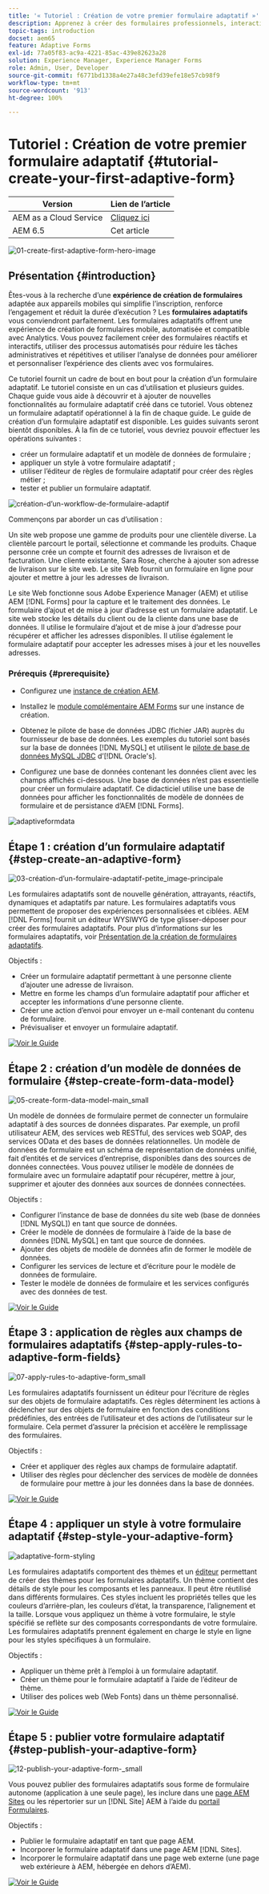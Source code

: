 ```yaml
---
title: '« Tutoriel : Création de votre premier formulaire adaptatif »'
description: Apprenez à créer des formulaires professionnels, interactifs et réactifs.
topic-tags: introduction
docset: aem65
feature: Adaptive Forms
exl-id: 77a05f83-ac9a-4221-85ac-439e82623a28
solution: Experience Manager, Experience Manager Forms
role: Admin, User, Developer
source-git-commit: f6771bd1338a4e27a48c3efd39efe18e57cb98f9
workflow-type: tm+mt
source-wordcount: '913'
ht-degree: 100%

---
```


# Tutoriel : Création de votre premier formulaire adaptatif {#tutorial-create-your-first-adaptive-form}

| Version | Lien de l’article |
| -------- | ---------------------------- |
| AEM as a Cloud Service | [Cliquez ici](https://experienceleague.adobe.com/fr/docs/experience-manager-cloud-service/content/forms/adaptive-forms-authoring/authoring-adaptive-forms-foundation-components/create-an-adaptive-form-on-forms-cs/creating-adaptive-form) |
| AEM 6.5 | Cet article |


![01-create-first-adaptive-form-hero-image](assets/01-create-first-adaptive-form-hero-image.png)

## Présentation {#introduction}

Êtes-vous à la recherche d’une **expérience de création de formulaires** adaptée aux appareils mobiles qui simplifie l’inscription, renforce l’engagement et réduit la durée d’exécution ? Les **formulaires adaptatifs** vous conviendront parfaitement. Les formulaires adaptatifs offrent une expérience de création de formulaires mobile, automatisée et compatible avec Analytics. Vous pouvez facilement créer des formulaires réactifs et interactifs, utiliser des processus automatisés pour réduire les tâches administratives et répétitives et utiliser l’analyse de données pour améliorer et personnaliser l’expérience des clients avec vos formulaires.

Ce tutoriel fournit un cadre de bout en bout pour la création d’un formulaire adaptatif. Le tutoriel consiste en un cas d’utilisation et plusieurs guides. Chaque guide vous aide à découvrir et à ajouter de nouvelles fonctionnalités au formulaire adaptatif créé dans ce tutoriel. Vous obtenez un formulaire adaptatif opérationnel à la fin de chaque guide. Le guide de création d’un formulaire adaptatif est disponible. Les guides suivants seront bientôt disponibles. À la fin de ce tutoriel, vous devriez pouvoir effectuer les opérations suivantes :

* créer un formulaire adaptatif et un modèle de données de formulaire ;
* appliquer un style à votre formulaire adaptatif ;
* utiliser l’éditeur de règles de formulaire adaptatif pour créer des règles métier ;
* tester et publier un formulaire adaptatif.

![création-d’un-workflow-de-formulaire-adaptif](assets/create-daptive-form-workflow.png)

Commençons par aborder un cas d’utilisation :

Un site web propose une gamme de produits pour une clientèle diverse. La clientèle parcourt le portail, sélectionne et commande les produits. Chaque personne crée un compte et fournit des adresses de livraison et de facturation. Une cliente existante, Sara Rose, cherche à ajouter son adresse de livraison sur le site web. Le site Web fournit un formulaire en ligne pour ajouter et mettre à jour les adresses de livraison.

Le site Web fonctionne sous Adobe Experience Manager (AEM) et utilise AEM [!DNL Forms] pour la capture et le traitement des données. Le formulaire d’ajout et de mise à jour d’adresse est un formulaire adaptatif. Le site web stocke les détails du client ou de la cliente dans une base de données. Il utilise le formulaire d’ajout et de mise à jour d’adresse pour récupérer et afficher les adresses disponibles. Il utilise également le formulaire adaptatif pour accepter les adresses mises à jour et les nouvelles adresses.

### Prérequis {#prerequisite}

* Configurez une [instance de création AEM](https://experienceleague.adobe.com/docs/experience-manager-65/content/implementing/deploying/deploying/deploy.html?lang=fr#author-and-publish-installs).
* Installez le [module complémentaire AEM Forms](../../forms/using/installing-configuring-aem-forms-osgi.md) sur une instance de création.
* Obtenez le pilote de base de données JDBC (fichier JAR) auprès du fournisseur de base de données. Les exemples du tutoriel sont basés sur la base de données [!DNL MySQL] et utilisent le [pilote de base de données MySQL JDBC](https://dev.mysql.com/downloads/connector/j/5.1.html) d’[!DNL Oracle's].

* Configurez une base de données contenant les données client avec les champs affichés ci-dessous. Une base de données n’est pas essentielle pour créer un formulaire adaptatif. Ce didacticiel utilise une base de données pour afficher les fonctionnalités de modèle de données de formulaire et de persistance d’AEM [!DNL Forms].

![adaptiveformdata](assets/adaptiveformdata.png)

## Étape 1 : création d’un formulaire adaptatif {#step-create-an-adaptive-form}

![03-création-d’un-formulaire-adaptatif-petite_image-principale](assets/03-create-adaptive-form-main-image_small.png)

Les formulaires adaptatifs sont de nouvelle génération, attrayants, réactifs, dynamiques et adaptatifs par nature. Les formulaires adaptatifs vous permettent de proposer des expériences personnalisées et ciblées. AEM [!DNL Forms] fournit un éditeur WYSIWYG de type glisser-déposer pour créer des formulaires adaptatifs. Pour plus d’informations sur les formulaires adaptatifs, voir [Présentation de la création de formulaires adaptatifs](../../forms/using/introduction-forms-authoring.md).

Objectifs :

* Créer un formulaire adaptatif permettant à une personne cliente d’ajouter une adresse de livraison.
* Mettre en forme les champs d’un formulaire adaptatif pour afficher et accepter les informations d’une personne cliente.
* Créer une action d’envoi pour envoyer un e-mail contenant du contenu de formulaire.
* Prévisualiser et envoyer un formulaire adaptatif.

[![Voir le Guide](https://helpx.adobe.com/content/dam/help/en/marketing-cloud/how-to/digital-foundation/_jcr_content/main-pars/image_1250343773/see-the-guide-sm.png)](create-adaptive-form.md)

## Étape 2 : création d’un modèle de données de formulaire {#step-create-form-data-model}

![05-create-form-data-model-main_small](assets/05-create-form-data-model-main_small.png)

Un modèle de données de formulaire permet de connecter un formulaire adaptatif à des sources de données disparates. Par exemple, un profil utilisateur AEM, des services web RESTful, des services web SOAP, des services OData et des bases de données relationnelles. Un modèle de données de formulaire est un schéma de représentation de données unifié, fait d’entités et de services d’entreprise, disponibles dans des sources de données connectées. Vous pouvez utiliser le modèle de données de formulaire avec un formulaire adaptatif pour récupérer, mettre à jour, supprimer et ajouter des données aux sources de données connectées.

Objectifs :

* Configurer l’instance de base de données du site web (base de données [!DNL MySQL]) en tant que source de données.
* Créer le modèle de données de formulaire à l’aide de la base de données [!DNL MySQL] en tant que source de données.
* Ajouter des objets de modèle de données afin de former le modèle de données.
* Configurer les services de lecture et d’écriture pour le modèle de données de formulaire.
* Tester le modèle de données de formulaire et les services configurés avec des données de test.

[![Voir le Guide](https://helpx.adobe.com/content/dam/help/en/marketing-cloud/how-to/digital-foundation/_jcr_content/main-pars/image_1250343773/see-the-guide-sm.png)](create-form-data-model.md)

## Étape 3 : application de règles aux champs de formulaires adaptatifs {#step-apply-rules-to-adaptive-form-fields}

![07-apply-rules-to-adaptive-form_small](assets/07-apply-rules-to-adaptive-form_small.png)

Les formulaires adaptatifs fournissent un éditeur pour l’écriture de règles sur des objets de formulaire adaptatifs. Ces règles déterminent les actions à déclencher sur des objets de formulaire en fonction des conditions prédéfinies, des entrées de l’utilisateur et des actions de l’utilisateur sur le formulaire. Cela permet d’assurer la précision et accélère le remplissage des formulaires.

Objectifs :

* Créer et appliquer des règles aux champs de formulaire adaptatif.
* Utiliser des règles pour déclencher des services de modèle de données de formulaire pour mettre à jour les données dans la base de données.

[![Voir le Guide](https://helpx.adobe.com/content/dam/help/en/marketing-cloud/how-to/digital-foundation/_jcr_content/main-pars/image_1250343773/see-the-guide-sm.png)](apply-rules-to-adaptive-form-fields.md)

## Étape 4 : appliquer un style à votre formulaire adaptatif {#step-style-your-adaptive-form}

![adaptative-form-styling](/help/forms/using/assets/09-style-your-adaptive-form-small.png)

Les formulaires adaptatifs comportent des thèmes et un [éditeur](../../forms/using/themes.md) permettant de créer des thèmes pour les formulaires adaptatifs. Un thème contient des détails de style pour les composants et les panneaux. Il peut être réutilisé dans différents formulaires. Ces styles incluent les propriétés telles que les couleurs d’arrière-plan, les couleurs d’état, la transparence, l’alignement et la taille. Lorsque vous appliquez un thème à votre formulaire, le style spécifié se reflète sur des composants correspondants de votre formulaire. Les formulaires adaptatifs prennent également en charge le style en ligne pour les styles spécifiques à un formulaire.

Objectifs :

* Appliquer un thème prêt à l’emploi à un formulaire adaptatif.
* Créer un thème pour le formulaire adaptatif à l’aide de l’éditeur de thème.
* Utiliser des polices web (Web Fonts) dans un thème personnalisé.

[![Voir le Guide](https://helpx.adobe.com/content/dam/help/en/marketing-cloud/how-to/digital-foundation/_jcr_content/main-pars/image_1250343773/see-the-guide-sm.png)](style-your-adaptive-form.md)

## Étape 5 : publier votre formulaire adaptatif {#step-publish-your-adaptive-form}

![12-publish-your-adaptive-form-_small](assets/12-publish-your-adaptive-form-_small.png)

Vous pouvez publier des formulaires adaptatifs sous forme de formulaire autonome (application à une seule page), les inclure dans une [page AEM Sites](/help/forms/using/embed-adaptive-form-aem-sites.md) ou les répertorier sur un [!DNL Site] AEM à l’aide du [portail Formulaires](../../forms/using/introduction-publishing-forms.md).

Objectifs :

* Publier le formulaire adaptatif en tant que page AEM.
* Incorporer le formulaire adaptatif dans une page AEM [!DNL Sites].
* Incorporer le formulaire adaptatif dans une page web externe (une page web extérieure à AEM, hébergée en dehors d’AEM).

[![Voir le Guide](https://helpx.adobe.com/content/dam/help/en/marketing-cloud/how-to/digital-foundation/_jcr_content/main-pars/image_1250343773/see-the-guide-sm.png)](publish-your-adaptive-form.md)
